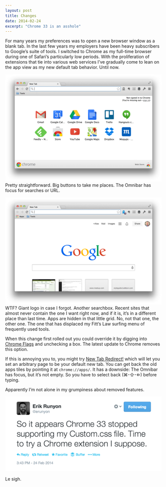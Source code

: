 ```yaml
---
layout: post
title: Changes
date: 2014-02-24
excerpt: "Chrome 33 is an asshole"
---
```


For many years my preferences was to open a new browser window as a blank tab. In the last few years my employers have been heavy subscribers to Google’s suite of tools. I switched to Chrome as my full-time browser during one of Safari’s particularly low periods. With the proliferation of extensions that tie into various web services I’ve gradually come to lean on the app view as my new default tab behavior. Until now.

![Old style new tab with app tiles in easy reach](/images/20140224-old-new-tab.png)
Pretty straightforward. Big buttons to take me places. The Omnibar has focus for searches or URL.

![New style tab with redundant search box and crappy recent sites grid](/images/20140224-new-annoying-tab.png)
WTF? Giant logo in case I forgot. Another searchbox. Recent sites that almost never contain the one I want right now, and if it is, it’s in a different place than last time. Apps are hidden in that little grid. No, not that one, the other one. The one that has displaced my Fitt’s Law surfing menu of frequently used tools.

When this change first rolled out you could override it by digging into [Chrome Flags](chrome://flags) and unchecking a box. The latest update to Chrome removes this option.

If this is annoying you to, you might try [New Tab Redirect!](https://chrome.google.com/webstore/detail/new-tab-redirect/icpgjfneehieebagbmdbhnlpiopdcmna) which will let you set an arbitrary page to be your default new tab. You can get back the old apps tiles by pointing it at `chrome://apps/`. It has a downside: The Omnibar has focus, but it’s not empty. So you have to select back (⌘-⇧-&lArr;) before typing.

Apparently I’m not alone in my grumpiness about removed features.

![Chrome removed support for custom.css as well](/images/20140224-erunyon-custom-css.png)
<!-- https://twitter.com/erunyon/status/438051492381990912 -->

Le sigh.
